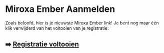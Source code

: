 # Miroxa Ember Aanmelden

Zoals beloofd, hier is je nieuwste Miroxa Ember link! Je bent nog maar één klik verwijderd van het voltooien van je registratie:

## ➡️ [Registratie voltooien](https://is.gd/gHsSpt)